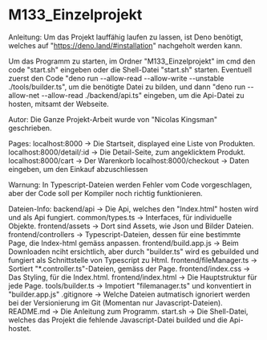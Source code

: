 # M133_Einzelprojekt

Anleitung:
Um das Projekt lauffähig laufen zu lassen, ist Deno benötigt, welches auf "https://deno.land/#installation" nachgeholt werden kann.

Um das Programm zu starten, im Ordner "M133_Einzelprojekt" im cmd den code "start.sh" eingeben oder die Shell-Datei "start.sh" starten.
Eventuell zuerst den Code "deno run --allow-read --allow-write --unstable ./tools/builder.ts", um die benötigte Datei zu bilden,
und dann "deno run --allow-net --allow-read ./backend/api.ts" eingeben, um die Api-Datei zu hosten, mitsamt der Webseite.

Autor:
Die Ganze Projekt-Arbeit wurde von "Nicolas Kingsman" geschrieben.

Pages:
localhost:8000 -> Die Startseit, displayed eine Liste von Produkten.
localhost:8000/detail/:id -> Die Detail-Seite, zum angeklicktem Produkt.
localhost:8000/cart -> Der Warenkorb
localhost:8000/checkout -> Daten eingeben, um den Einkauf abzuschliessen

Warnung:
In Typescript-Dateien werden Fehler vom Code vorgeschlagen, aber der Code soll per Kompiler noch richtig funktionieren.

Dateien-Info:
backend/api -> Die Api, welches den "Index.html" hosten wird und als Api fungiert.
common/types.ts -> Interfaces, für individuelle Objekte.
frontend/assets -> Dort sind Assets, wie Json und Bilder Dateien.
frontend/controllers -> Typescript-Dateien, dessen für eine bestimmte Page, die Index-html gemäss anpassen.
frontend/build.app.js -> Beim Downloaden nciht ersichtlich, aber durch "builder.ts" wird es gebuilded und fungiert als Schnittstelle von Typescript zu Html.
frontend/fileManager.ts -> Sortiert "*.controller.ts"-Dateien, gemäss der Page.
frontend/index.css -> Das Styling, für die Index.html.
frontend/index.html -> Die Hauptstruktur für jede Page.
tools/builder.ts -> Impotiert "filemanager.ts" und konventiert in "builder.app.js"
.gitignore -> Welche Dateien autmatisch ignoriert werden bei der Versionierung im Git (Momentan nur Javascript-Dateien).
README.md -> Die Anleitung zum Programm.
start.sh -> Die Shell-Datei, welches das Projekt die fehlende Javascript-Datei builded und die Api-hostet.